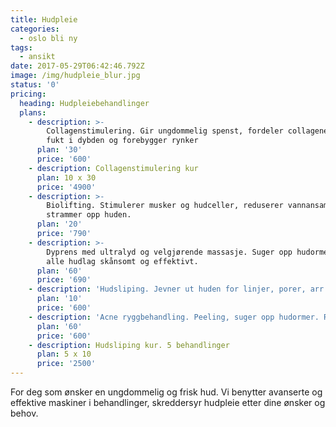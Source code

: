 ```yaml
---
title: Hudpleie
categories:
  - oslo bli ny
tags:
  - ansikt
date: 2017-05-29T06:42:46.792Z
image: /img/hudpleie_blur.jpg
status: '0'
pricing:
  heading: Hudpleiebehandlinger
  plans:
    - description: >-
        Collagenstimulering. Gir ungdommelig spenst, fordeler collagenet, gir
        fukt i dybden og forebygger rynker
      plan: '30'
      price: '600'
    - description: Collagenstimulering kur
      plan: 10 x 30
      price: '4900'
    - description: >-
        Biolifting. Stimulerer musker og hudceller, reduserer vannansamlinger og
        strammer opp huden.
      plan: '20'
      price: '790'
    - description: >-
        Dyprens med ultralyd og velgjørende massasje. Suger opp hudormer fra
        alle hudlag skånsomt og effektivt.
      plan: '60'
      price: '690'
    - description: 'Hudsliping. Jevner ut huden for linjer, porer, arr og pigmenteringer.'
      plan: '10'
      price: '600'
    - description: 'Acne ryggbehandling. Peeling, suger opp hudormer. Rensende leire.'
      plan: '60'
      price: '600'
    - description: Hudsliping kur. 5 behandlinger
      plan: 5 x 10
      price: '2500'
---
```

For deg som ønsker en ungdommelig og frisk hud. Vi benytter avanserte og effektive maskiner i behandlinger, skreddersyr hudpleie etter dine ønsker og behov.









